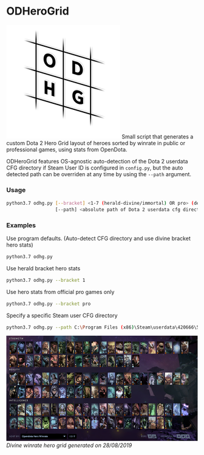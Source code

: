 # ODHeroGrid
![logo](logo.png)
Small script that generates a custom Dota 2 Hero Grid layout of heroes sorted by winrate in public or professional games, using stats from OpenDota.

ODHeroGrid features OS-agnostic auto-detection of the Dota 2 userdata CFG directory if
Steam User ID is configured in `config.py`, but the auto detected path can be overriden at any time by using the `--path` argument.

### Usage
```bash
python3.7 odhg.py [--bracket] <1-7 (herald-divine/immortal) OR pro> (default: 7)
                  [--path] <absolute path of Dota 2 userdata cfg directory> (default: auto detect)
```

### Examples
Use program defaults. (Auto-detect CFG directory and use divine bracket hero stats)
```bash
python3.7 odhg.py
```

Use herald bracket hero stats
```bash
python3.7 odhg.py --bracket 1
```

Use hero stats from official pro games only
```bash
python3.7 odhg.py --bracket pro
```

Specify a specific Steam user CFG directory
```bash
python3.7 odhg.py --path C:\Program Files (x86)\Steam\userdata\420666\570\remote\cfg
```

![Divine Winrates](screenshot_divine.png)
_Divine winrate hero grid generated on 28/08/2019_